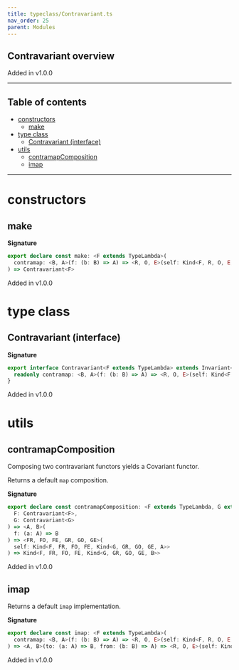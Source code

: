 ```yaml
---
title: typeclass/Contravariant.ts
nav_order: 25
parent: Modules
---
```


## Contravariant overview

Added in v1.0.0

---

<h2 class="text-delta">Table of contents</h2>

- [constructors](#constructors)
  - [make](#make)
- [type class](#type-class)
  - [Contravariant (interface)](#contravariant-interface)
- [utils](#utils)
  - [contramapComposition](#contramapcomposition)
  - [imap](#imap)

---

# constructors

## make

**Signature**

```ts
export declare const make: <F extends TypeLambda>(
  contramap: <B, A>(f: (b: B) => A) => <R, O, E>(self: Kind<F, R, O, E, A>) => Kind<F, R, O, E, B>
) => Contravariant<F>
```

Added in v1.0.0

# type class

## Contravariant (interface)

**Signature**

```ts
export interface Contravariant<F extends TypeLambda> extends Invariant<F> {
  readonly contramap: <B, A>(f: (b: B) => A) => <R, O, E>(self: Kind<F, R, O, E, A>) => Kind<F, R, O, E, B>
}
```

Added in v1.0.0

# utils

## contramapComposition

Composing two contravariant functors yields a Covariant functor.

Returns a default `map` composition.

**Signature**

```ts
export declare const contramapComposition: <F extends TypeLambda, G extends TypeLambda>(
  F: Contravariant<F>,
  G: Contravariant<G>
) => <A, B>(
  f: (a: A) => B
) => <FR, FO, FE, GR, GO, GE>(
  self: Kind<F, FR, FO, FE, Kind<G, GR, GO, GE, A>>
) => Kind<F, FR, FO, FE, Kind<G, GR, GO, GE, B>>
```

Added in v1.0.0

## imap

Returns a default `imap` implementation.

**Signature**

```ts
export declare const imap: <F extends TypeLambda>(
  contramap: <B, A>(f: (b: B) => A) => <R, O, E>(self: Kind<F, R, O, E, A>) => Kind<F, R, O, E, B>
) => <A, B>(to: (a: A) => B, from: (b: B) => A) => <R, O, E>(self: Kind<F, R, O, E, A>) => Kind<F, R, O, E, B>
```

Added in v1.0.0

